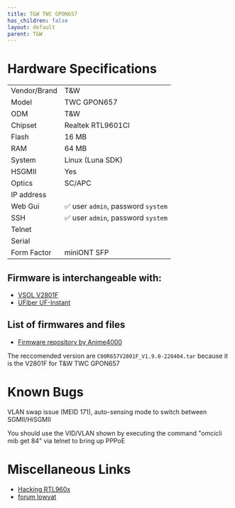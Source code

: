 ```yaml
---
title: T&W TWC GPON657
has_children: false
layout: default
parent: T&W
---
```


# Hardware Specifications

|              |                                    |
| ------------ | ---------------------------------- |
| Vendor/Brand | T&W                                |
| Model        | TWC GPON657                        |
| ODM          | T&W                                |
| Chipset      | Realtek RTL9601CI                  |
| Flash        | 16 MB                              |
| RAM          | 64 MB                              |
| System       | Linux (Luna SDK)                   |
| HSGMII       | Yes                                |
| Optics       | SC/APC                             |
| IP address   |                                    |
| Web Gui      | ✅ user `admin`, password `system` |
| SSH          | ✅ user `admin`, password `system` |
| Telnet       |                                    |
| Serial       |                                    |
| Form Factor  | miniONT SFP                        |

## Firmware is interchangeable with:

- [VSOL V2801F](/ont-vsol-v2801f)
- [UFiber UF-Instant](/ont-ufiber-uf-instant) 

## List of firmwares and files

- [Firmware repository by Anime4000](https://github.com/Anime4000/RTL960x/tree/main/Firmware/TWCGPON657)

The reccomended version are `C00R657V2801F_V1.9.0-220404.tar` because it is the V2801F for T&W TWC GPON657

# Known Bugs

VLAN swap issue (MEID 171), auto-sensing mode to switch between SGMII/HiSGMII

You should use the VID/VLAN shown by executing the command "omcicli mib get 84" via telnet to bring up PPPoE


# Miscellaneous Links

- [Hacking RTL960x](https://github.com/Anime4000/RTL960x)
- [forum lowyat](https://forum.lowyat.net/topic/4925452/+460)

